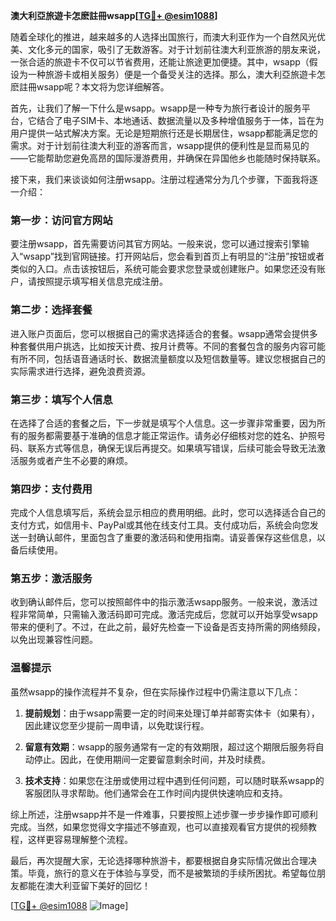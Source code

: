 **澳大利亞旅遊卡怎麽註冊wsapp[[TG💪+ @esim1088](https://t.me/s/esim1088)]**

随着全球化的推进，越来越多的人选择出国旅行，而澳大利亚作为一个自然风光优美、文化多元的国家，吸引了无数游客。对于计划前往澳大利亚旅游的朋友来说，一张合适的旅遊卡不仅可以节省费用，还能让旅途更加便捷。其中，wsapp（假设为一种旅游卡或相关服务）便是一个备受关注的选择。那么，澳大利亞旅遊卡怎麽註冊wsapp呢？本文将为您详细解答。

首先，让我们了解一下什么是wsapp。wsapp是一种专为旅行者设计的服务平台，它结合了电子SIM卡、本地通话、数据流量以及多种增值服务于一体，旨在为用户提供一站式解决方案。无论是短期旅行还是长期居住，wsapp都能满足您的需求。对于计划前往澳大利亚的游客而言，wsapp提供的便利性是显而易见的——它能帮助您避免高昂的国际漫游费用，并确保在异国他乡也能随时保持联系。

接下来，我们来谈谈如何注册wsapp。注册过程通常分为几个步骤，下面我将逐一介绍：

### 第一步：访问官方网站

要注册wsapp，首先需要访问其官方网站。一般来说，您可以通过搜索引擎输入“wsapp”找到官网链接。打开网站后，您会看到首页上有明显的“注册”按钮或者类似的入口。点击该按钮后，系统可能会要求您登录或创建账户。如果您还没有账户，请按照提示填写相关信息完成注册。

### 第二步：选择套餐

进入账户页面后，您可以根据自己的需求选择适合的套餐。wsapp通常会提供多种套餐供用户挑选，比如按天计费、按月计费等。不同的套餐包含的服务内容可能有所不同，包括语音通话时长、数据流量额度以及短信数量等。建议您根据自己的实际需求进行选择，避免浪费资源。

### 第三步：填写个人信息

在选择了合适的套餐之后，下一步就是填写个人信息。这一步骤非常重要，因为所有的服务都需要基于准确的信息才能正常运作。请务必仔细核对您的姓名、护照号码、联系方式等信息，确保无误后再提交。如果填写错误，后续可能会导致无法激活服务或者产生不必要的麻烦。

### 第四步：支付费用

完成个人信息填写后，系统会显示相应的费用明细。此时，您可以选择适合自己的支付方式，如信用卡、PayPal或其他在线支付工具。支付成功后，系统会向您发送一封确认邮件，里面包含了重要的激活码和使用指南。请妥善保存这些信息，以备后续使用。

### 第五步：激活服务

收到确认邮件后，您可以按照邮件中的指示激活wsapp服务。一般来说，激活过程非常简单，只需输入激活码即可完成。激活完成后，您就可以开始享受wsapp带来的便利了。不过，在此之前，最好先检查一下设备是否支持所需的网络频段，以免出现兼容性问题。

### 温馨提示

虽然wsapp的操作流程并不复杂，但在实际操作过程中仍需注意以下几点：

1. **提前规划**：由于wsapp需要一定的时间来处理订单并邮寄实体卡（如果有），因此建议您至少提前一周申请，以免耽误行程。
   
2. **留意有效期**：wsapp的服务通常有一定的有效期限，超过这个期限后服务将自动停止。因此，在使用期间一定要留意剩余时间，并及时续费。

3. **技术支持**：如果您在注册或使用过程中遇到任何问题，可以随时联系wsapp的客服团队寻求帮助。他们通常会在工作时间内提供快速响应和支持。

综上所述，注册wsapp并不是一件难事，只要按照上述步骤一步步操作即可顺利完成。当然，如果您觉得文字描述不够直观，也可以直接观看官方提供的视频教程，这样更容易理解整个流程。

最后，再次提醒大家，无论选择哪种旅游卡，都要根据自身实际情况做出合理决策。毕竟，旅行的意义在于体验与享受，而不是被繁琐的手续所困扰。希望每位朋友都能在澳大利亚留下美好的回忆！

[[TG💪+ @esim1088](https://t.me/s/esim1088) ![Image](https://i.postimg.cc/4NQfJmqS/Snipaste-2025-05-13-00-14-12.png)]